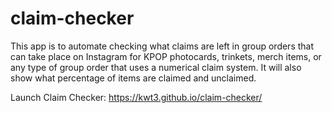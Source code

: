 # claim-checker
This app is to automate checking what claims are left in group orders that can take place on Instagram for KPOP photocards, trinkets, merch items, or any type of group order that uses a numerical claim system. It will also show what percentage of items are claimed and unclaimed.

Launch Claim Checker: https://kwt3.github.io/claim-checker/
